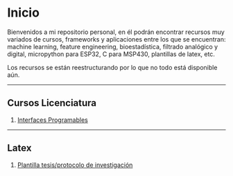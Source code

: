 # Inicio

Bienvenidos a mi repositorio personal, en él podrán encontrar recursos muy variados de cursos, frameworks y aplicaciones entre los que se encuentran: machine learning, feature engineering, bioestadística, filtrado analógico y digital, micropython para ESP32, C para MSP430, plantillas de latex, etc.

Los recursos se están reestructurando por lo que no todo está disponible aún.

---
## Cursos Licenciatura
1. [Interfaces Programables](https://github.com/delozath/interfaces_programables)

---
## Latex
1. [Plantilla tesis/protocolo de investigación](https://github.com/delozath/plantilla_tesis_uam)
